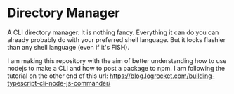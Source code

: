 # Directory Manager
A CLI directory manager. It is nothing fancy. Everything it can do you can already probably do with your preferred shell language. But it looks flashier than any shell language (even if it's FISH).

I am making this repository with the aim of better understanding how to use nodejs to make a CLI and how to post a package to npm. I am following the tutorial on the other end of this url: <https://blog.logrocket.com/building-typescript-cli-node-js-commander/> 
